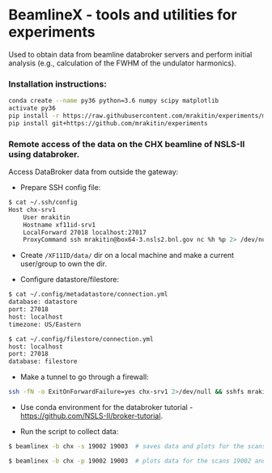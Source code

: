 # BeamlineX - tools and utilities for experiments

Used to obtain data from beamline databroker servers and perform initial analysis
(e.g., calculation of the FWHM of the undulator harmonics).

### Installation instructions:

```bash
conda create --name py36 python=3.6 numpy scipy matplotlib
activate py36
pip install -r https://raw.githubusercontent.com/mrakitin/experiments/master/requirements.txt
pip install git+https://github.com/mrakitin/experiments
```

### Remote access of the data on the CHX beamline of NSLS-II using databroker.

Access DataBroker data from outside the gateway:
- Prepare SSH config file:
```bash
$ cat ~/.ssh/config
Host chx-srv1
    User mrakitin
    Hostname xf11id-srv1
    LocalForward 27018 localhost:27017
    ProxyCommand ssh mrakitin@box64-3.nsls2.bnl.gov nc %h %p 2> /dev/null
```

- Create `/XF11ID/data/` dir on a local machine and make a current user/group to own the dir.

- Configure datastore/filestore:
```bash
$ cat ~/.config/metadatastore/connection.yml
database: datastore
port: 27018
host: localhost
timezone: US/Eastern
```

```bash
$ cat ~/.config/filestore/connection.yml
host: localhost
port: 27018
database: filestore
```

- Make a tunnel to go through a firewall:
```bash
ssh -fN -o ExitOnForwardFailure=yes chx-srv1 2>/dev/null && sshfs mrakitin@chx-srv1:/XF11ID/data /XF11ID/data/
```

- Use conda environment for the databroker tutorial - https://github.com/NSLS-II/broker-tutorial.

- Run the script to collect data:
```bash
$ beamlinex -b chx -s 19002 19003  # saves data and plots for the scans 19002 and 19003
```
```bash
$ beamlinex -b chx -p 19002 19003  # plots data for the scans 19002 and 19003
```
